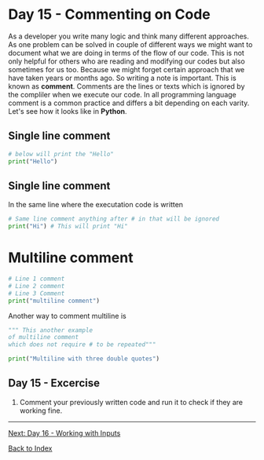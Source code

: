 # Day 15 - Commenting on Code

As a developer you write many logic and think many different approaches. As one problem can be solved in couple of different ways we might want to document what we are doing in terms of the flow of our code. This is not only helpful for others who are reading and modifying our codes but also sometimes for us too. Because we might forget certain approach that we have taken years or months ago. So writing a note is important. This is known as **comment**. Comments are the lines or texts which is ignored by the compliler when we execute our code. In all programming language comment is a common practice and differs a bit depending on each varity. Let's see how it looks like in **Python**.

## Single line comment

```python
# below will print the "Hello"
print("Hello")
```

## Single line comment

In the same line where the executation code is written

```python
# Same line comment anything after # in that will be ignored
print("Hi") # This will print "Hi"
```

# Multiline comment

```python
# Line 1 comment
# Line 2 comment
# Line 3 Comment
print("multiline comment")
```

Another way to comment multiline is

```python
""" This another example
of multiline comment
which does not require # to be repeated"""

print("Multiline with three double quotes")
```

<!--
## Watch the video

[Video link](https://www.youtube.com/watch?v=)
-->

## Day 15 - Excercise

1. Comment your previously written code and run it to check if they are working fine.

---
[Next: Day 16 - Working with Inputs](16-day16.md)

[Back to Index](index.md)
